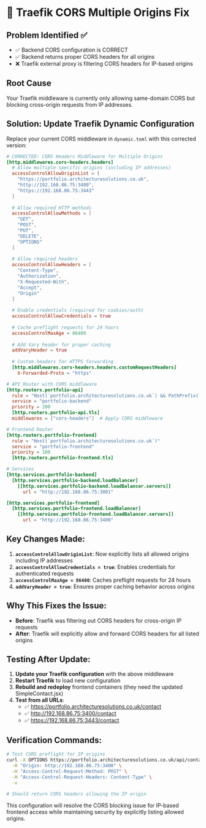 # 🔧 Traefik CORS Multiple Origins Fix

## Problem Identified ✅
- ✅ Backend CORS configuration is CORRECT
- ✅ Backend returns proper CORS headers for all origins  
- ❌ Traefik external proxy is filtering CORS headers for IP-based origins

## Root Cause
Your Traefik middleware is currently only allowing same-domain CORS but blocking cross-origin requests from IP addresses.

## Solution: Update Traefik Dynamic Configuration

Replace your current CORS middleware in `dynamic.toml` with this corrected version:

```toml
# CORRECTED: CORS Headers Middleware for Multiple Origins
[http.middlewares.cors-headers.headers]
  # Allow multiple specific origins (including IP addresses)
  accessControlAllowOriginList = [
    "https://portfolio.architecturesolutions.co.uk",
    "http://192.168.86.75:3400",
    "https://192.168.86.75:3443"
  ]
  
  # Allow required HTTP methods
  accessControlAllowMethods = [
    "GET", 
    "POST", 
    "PUT", 
    "DELETE", 
    "OPTIONS"
  ]
  
  # Allow required headers
  accessControlAllowHeaders = [
    "Content-Type",
    "Authorization", 
    "X-Requested-With",
    "Accept",
    "Origin"
  ]
  
  # Enable credentials (required for cookies/auth)
  accessControlAllowCredentials = true
  
  # Cache preflight requests for 24 hours
  accessControlMaxAge = 86400
  
  # Add Vary header for proper caching
  addVaryHeader = true
  
  # Custom headers for HTTPS forwarding
  [http.middlewares.cors-headers.headers.customRequestHeaders]
    X-Forwarded-Proto = "https"

# API Router with CORS middleware
[http.routers.portfolio-api]
  rule = "Host(`portfolio.architecturesolutions.co.uk`) && PathPrefix(`/api`)"
  service = "portfolio-backend"
  priority = 200
  [http.routers.portfolio-api.tls]
  middlewares = ["cors-headers"]  # Apply CORS middleware

# Frontend Router  
[http.routers.portfolio-frontend]
  rule = "Host(`portfolio.architecturesolutions.co.uk`)"
  service = "portfolio-frontend"
  priority = 100
  [http.routers.portfolio-frontend.tls]

# Services
[http.services.portfolio-backend]
  [http.services.portfolio-backend.loadBalancer]
    [[http.services.portfolio-backend.loadBalancer.servers]]
      url = "http://192.168.86.75:3001"

[http.services.portfolio-frontend]
  [http.services.portfolio-frontend.loadBalancer]
    [[http.services.portfolio-frontend.loadBalancer.servers]]
      url = "http://192.168.86.75:3400"
```

## Key Changes Made:

1. **`accessControlAllowOriginList`**: Now explicitly lists all allowed origins including IP addresses
2. **`accessControlAllowCredentials = true`**: Enables credentials for authenticated requests
3. **`accessControlMaxAge = 86400`**: Caches preflight requests for 24 hours  
4. **`addVaryHeader = true`**: Ensures proper caching behavior across origins

## Why This Fixes the Issue:

- **Before**: Traefik was filtering out CORS headers for cross-origin IP requests
- **After**: Traefik will explicitly allow and forward CORS headers for all listed origins

## Testing After Update:

1. **Update your Traefik configuration** with the above middleware
2. **Restart Traefik** to load new configuration
3. **Rebuild and redeploy** frontend containers (they need the updated SimpleContact.jsx)
4. **Test from all URLs**:
   - ✅ https://portfolio.architecturesolutions.co.uk/contact  
   - ✅ http://192.168.86.75:3400/contact
   - ✅ https://192.168.86.75:3443/contact

## Verification Commands:

```bash
# Test CORS preflight for IP origins
curl -X OPTIONS https://portfolio.architecturesolutions.co.uk/api/contact/send-email \
  -H "Origin: http://192.168.86.75:3400" \
  -H "Access-Control-Request-Method: POST" \
  -H "Access-Control-Request-Headers: Content-Type" \
  -v

# Should return CORS headers allowing the IP origin
```

This configuration will resolve the CORS blocking issue for IP-based frontend access while maintaining security by explicitly listing allowed origins.